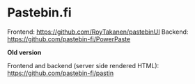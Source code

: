 # Pastebin.fi

Frontend: https://github.com/RoyTakanen/pastebinUI
Backend: https://github.com/pastebin-fi/PowerPaste

**Old version**

Frontend and backend (server side rendered HTML): https://github.com/pastebin-fi/pastin
